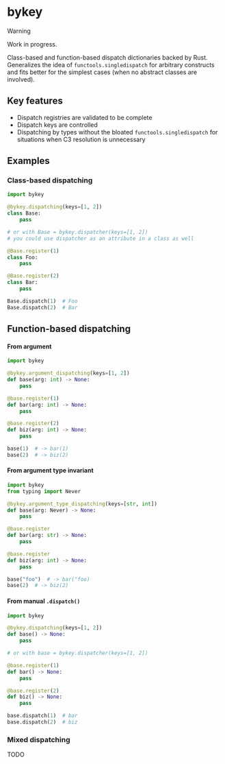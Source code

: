 # bykey

> [!Warning]
> Work in progress.

Class-based and function-based dispatch dictionaries backed by Rust.
Generalizes the idea of `functools.singledispatch` for arbitrary constructs and fits better for the simplest cases (when no abstract classes are involved).

## Key features
- Dispatch registries are validated to be complete
- Dispatch keys are controlled
- Dispatching by types without the bloated `functools.singledispatch` for situations when C3 resolution is unnecessary

## Examples
### Class-based dispatching
```py
import bykey

@bykey.dispatching(keys=[1, 2])
class Base:
    pass

# or with Base = bykey.dispatcher(keys=[1, 2])
# you could use dispatcher as an attribute in a class as well

@Base.register(1)
class Foo:
    pass

@Base.register(2)
class Bar:
    pass

Base.dispatch(1)  # Foo
Base.dispatch(2)  # Bar
```

## Function-based dispatching

#### From argument
```py
import bykey

@bykey.argument_dispatching(keys=[1, 2])
def base(arg: int) -> None:
    pass

@base.register(1)
def bar(arg: int) -> None:
    pass

@base.register(2)
def biz(arg: int) -> None:
    pass

base(1)  # -> bar(1)
base(2)  # -> biz(2)
```


#### From argument type invariant
```py
import bykey
from typing import Never

@bykey.argument_type_dispatching(keys=[str, int])
def base(arg: Never) -> None:
    pass

@base.register
def bar(arg: str) -> None:
    pass

@base.register
def biz(arg: int) -> None:
    pass

base("foo")  # -> bar("foo)
base(2)  # -> biz(2)
```

#### From manual `.dispatch()`
```py
import bykey

@bykey.dispatching(keys=[1, 2])
def base() -> None:
    pass

# or with base = bykey.dispatcher(keys=[1, 2])

@base.register(1)
def bar() -> None:
    pass

@base.register(2)
def biz() -> None:
    pass

base.dispatch(1)  # bar
base.dispatch(2)  # biz
```

### Mixed dispatching

TODO



